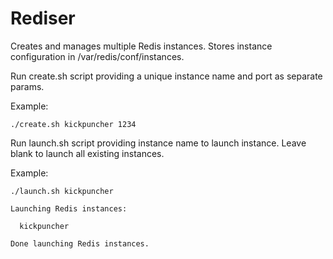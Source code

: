 Rediser
=======

Creates and manages multiple Redis instances. Stores instance configuration in /var/redis/conf/instances.

Run create.sh script providing a unique instance name and port as separate params.

  Example:

    ./create.sh kickpuncher 1234

Run launch.sh script providing instance name to launch instance. Leave blank to launch all existing instances.

  Example:

    ./launch.sh kickpuncher

    Launching Redis instances:

      kickpuncher

    Done launching Redis instances.
